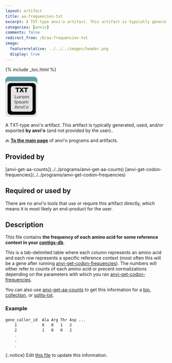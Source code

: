 ```yaml
---
layout: artifact
title: aa-frequencies-txt
excerpt: A TXT-type anvi'o artifact. This artifact is typically generated, used, and/or exported by anvi'o (and not provided by the user)..
categories: [anvio]
comments: false
redirect_from: /8/aa-frequencies-txt
image:
  featurerelative: ../../../images/header.png
  display: true
---
```



{% include _toc.html %}


<img src="../../images/icons/TXT.png" alt="TXT" style="width:100px; border:none" />

A TXT-type anvi'o artifact. This artifact is typically generated, used, and/or exported **by anvi'o** (and not provided by the user)..

🔙 **[To the main page](../../)** of anvi'o programs and artifacts.

## Provided by


<p style="text-align: left" markdown="1"><span class="artifact-p">[anvi-get-aa-counts](../../programs/anvi-get-aa-counts)</span> <span class="artifact-p">[anvi-get-codon-frequencies](../../programs/anvi-get-codon-frequencies)</span></p>


## Required or used by


There are no anvi'o tools that use or require this artifact directly, which means it is most likely an end-product for the user.


## Description

This file contains **the frequency of each amino acid for some reference context in your <span class="artifact-n">[contigs-db](/help/8/artifacts/contigs-db)</span>**.  

This is a tab-delimited table where each column represents an amino acid and each row represents a specific reference context (most often this will be a gene after running <span class="artifact-p">[anvi-get-codon-frequencies](/help/8/programs/anvi-get-codon-frequencies)</span>). The numbers will either refer to counts of each amino acid or precent normalizations depending on the parameters with which you ran <span class="artifact-p">[anvi-get-codon-frequencies](/help/8/programs/anvi-get-codon-frequencies)</span>. 

You can also use <span class="artifact-p">[anvi-get-aa-counts](/help/8/programs/anvi-get-aa-counts)</span> to get this information for a <span class="artifact-n">[bin](/help/8/artifacts/bin)</span>, <span class="artifact-n">[collection](/help/8/artifacts/collection)</span>, or <span class="artifact-n">[splits-txt](/help/8/artifacts/splits-txt)</span>. 

### Example

    gene_caller_id  Ala Arg Thr Asp ...
        1           0   0   1   2
        2           1   0   0   2
        .
        .
        .


{:.notice}
Edit [this file](https://github.com/merenlab/anvio/tree/master/anvio/docs/artifacts/aa-frequencies-txt.md) to update this information.

